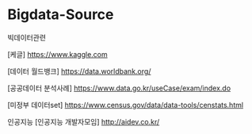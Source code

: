 # Bigdata-Source
빅데이터관련

[케글] <https://www.kaggle.com><br/>

[데이터 월드뱅크] <https://data.worldbank.org/><br/> 

[공공데이터 분석사례] <https://www.data.go.kr/useCase/exam/index.do><br/>

[미정부  데이터set] <https://www.census.gov/data/data-tools/censtats.html>





인공지능
[인공지능 개발자모임] <http://aidev.co.kr/>
